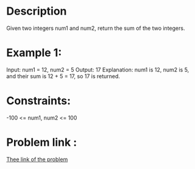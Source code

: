 # Description 

Given two integers num1 and num2, return the sum of the two integers.
# Example 1:

Input: num1 = 12, num2 = 5
Output: 17
Explanation: num1 is 12, num2 is 5, and their sum is 12 + 5 = 17, so 17 is returned.

# Constraints:

-100 <= num1, num2 <= 100

# Problem link :
[Thee link of the problem](https://leetcode.com/problems/add-two-integers/)